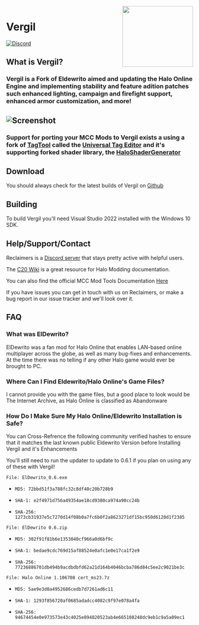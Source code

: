 <img src="https://avatars.githubusercontent.com/u/110360920?s=400&u=1fae8a416637b10b1e26ac093b8c9c98da3081d3&v=4" width="190" height="164" align="right"/>

# Vergil

[![Discord](https://img.shields.io/discord/228263208299790338.svg)](https://discord.reclaimers.net/)

## What is Vergil?

### Vergil is a Fork of Eldewrito aimed and updating the Halo Online Engine and implementing stability and feature adition patches such enhanced lighting, campaign and firefight support, enhanced armor customization, and more!

![Screenshot](http://raw.github.com/FaberTheCatgirl/HaloShaderGenerator/master/doc/images/concept.jpg)
---------
### Support for porting your MCC Mods to Vergil exists a using a fork of [TagTool](https://github.com/TheGuardians/TagTool) called the [Universal Tag Editor](https://github.com/FaberTheCatgirl/Universal-Tag-Editor) and it's supporting forked shader library, the [HaloShaderGenerator](https://github.com/FaberTheCatgirl/HaloShaderGenerator)

## Download
You should always check for the latest builds of Vergil on [Github](https://github.com/FaberTheCatgirl/Vergil)

## Building
To build Vergil you'll need Visual Studio 2022 installed with the Windows 10 SDK.

## Help/Support/Contact
Reclaimers is a [Discord server](https://discord.reclaimers.net/) that stays pretty active with helpful users.

The [C20 Wiki](https://c20.reclaimers.net/) is a great resource for Halo Modding documentation.

You can also find the official MCC Mod Tools Documentation [Here](https://learn.microsoft.com/en-us/halo-master-chief-collection/)

If you have issues you can get in touch with us on Reclaimers, or make a bug report in our issue tracker and we'll look over it.


## FAQ

### What was ElDewrito?
ElDewrito was a fan mod for Halo Online that enables LAN-based online multiplayer across the globe, as well as many bug-fixes and enhancements. At the time there was no telling if any other Halo game would ever be brought to PC.

### Where Can I Find Eldewrito/Halo Online's Game Files?
I cannot provide you with the game files, but a good place to look would be The Internet Archive, as Halo Online is classified as Abandonware

### How Do I Make Sure My Halo Online/Eldewrito Installation is Safe?
You can Cross-Refrence the following community verified hashes to ensure that it matches the last known public Eldewrito Version before Installing Vergil and it's Enhancements

You'll still need to run the updater to update to 0.6.1 if you plan on using any of these with Vergil!

`File: ElDewrito_0.6.exe` 

- `MD5: 72bbd51f3a788fc32c8df40c20b728b9`

- `SHA-1: e2f4971d756a49354ae18cd9380ca974a90cc24b`

- `SHA-256: 1273cb31937e5c7270d14f08b0a7fc6b0f2a8623271df15bc950d6120d1f2385`

`File: ElDewrito 0.6.zip`

- `MD5: 302f91f81b6e1353040cf966a0d6bf9c`

- `SHA-1: bedae9cdc769d15af88524e0afc1e0e17ca1f2e9`

- `SHA-256: 77236886701db494b9acdbdbfd62a21d164b4046bcba786d84c5ee2c9021be3c`

`File: Halo Online 1.106708 cert_ms23.7z`

- `MD5: 5ae9e3d0a4952686cedb7d7261ad6c11`

- `SHA-1: 1293f856720af0685adadcc4082c9f97e078a4fa`

- `SHA-256: 94674454e0e973573e43c4025e894820523ab4e665108248dc9eb1c9a5a09ec1`

